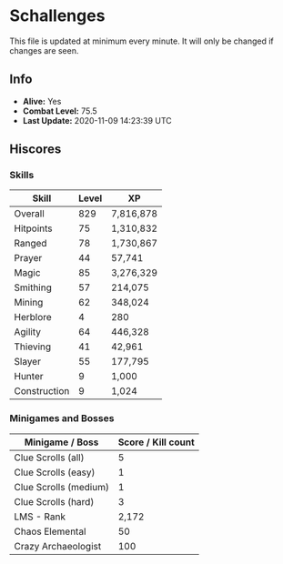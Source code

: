 # Schallenges

This file is updated at minimum every minute. It will only be changed if changes are seen.

## Info

 - **Alive:** Yes
 - **Combat Level:** 75.5
 - **Last Update:** 2020-11-09 14:23:39 UTC

## Hiscores

### Skills

| Skill | Level | XP |
|--|--|--|
| Overall | 829 | 7,816,878 |
| Hitpoints | 75 | 1,310,832 |
| Ranged | 78 | 1,730,867 |
| Prayer | 44 | 57,741 |
| Magic | 85 | 3,276,329 |
| Smithing | 57 | 214,075 |
| Mining | 62 | 348,024 |
| Herblore | 4 | 280 |
| Agility | 64 | 446,328 |
| Thieving | 41 | 42,961 |
| Slayer | 55 | 177,795 |
| Hunter | 9 | 1,000 |
| Construction | 9 | 1,024 |

### Minigames and Bosses

| Minigame / Boss | Score / Kill count |
|--|--|
| Clue Scrolls (all) | 5 |
| Clue Scrolls (easy) | 1 |
| Clue Scrolls (medium) | 1 |
| Clue Scrolls (hard) | 3 |
| LMS - Rank | 2,172 |
| Chaos Elemental | 50 |
| Crazy Archaeologist | 100 |
